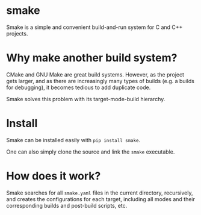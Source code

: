 # smake

Smake is a simple and convenient build-and-run system for C and C++ projects.

# Why make another build system?

CMake and GNU Make are great build systems. However, as the project gets larger, and as there are increasingly many types of builds (e.g. a builds for debugging), it becomes tedious to add duplicate code.

Smake solves this problem with its target-mode-build hierarchy.

# Install

Smake can be installed easily with `pip install smake`.

One can also simply clone the source and link the `smake` executable.

# How does it work?

Smake searches for all `smake.yaml` files in the current directory, recursively, and creates the configurations for each target, including all modes and their corresponding builds and post-build scripts, etc.

